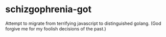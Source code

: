 # schizgophrenia-got
Attempt to migrate from terrifying javascript to distinguished golang. (God forgive me for my foolish decisions of the past.)
